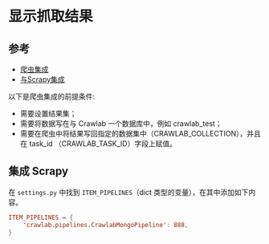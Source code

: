 # 显示抓取结果

## 参考

- [爬虫集成](https://docs.crawlab.cn/zh/Integration/)
- [与Scrapy集成](https://docs.crawlab.cn/zh/Integration/Scrapy.html)

以下是爬虫集成的前提条件:

- 需要设置结果集；
- 需要将数据写在与 Crawlab 一个数据库中，例如 crawlab_test；
- 需要在爬虫中将结果写回指定的数据集中（CRAWLAB_COLLECTION），并且在 task_id （CRAWLAB_TASK_ID）字段上赋值。

## 集成 Scrapy

在 `settings.py` 中找到 `ITEM_PIPELINES`（dict 类型的变量），在其中添加如下内容。

```conf
ITEM_PIPELINES = {
    'crawlab.pipelines.CrawlabMongoPipeline': 888,
}
```
